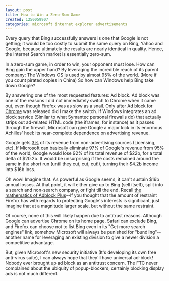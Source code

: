 ```yaml
---
layout: post
title: How to Win a Zero-Sum Game
created: 1250059907
categories: microsoft internet explorer advertisements
---
```

Every query that Bing successfully answers is one that Google is not getting; it would be too costly to submit the same query on Bing, Yahoo and Google, because ultimately the results are nearly identical in quality. Hence, the Internet Search market is essentially zero-sum.

In a zero-sum game, in order to win, your opponent must lose. How can Bing gain the upper hand? By leveraging the incredible reach of its parent company: The Windows OS is used by almost 95% of the world. (More if you count pirated copies in China) So how can Windows help Bing take down Google?

By answering one of the most requested features: Ad block. Ad block was one of the reasons I did not immediately switch to Chrome when it came out, even though Firefox was as slow as a snail. Only after [Ad block for Chrome](http://dailycow.org/node/499) was released did I make the switch. If Windows integrates an ad block service (Similar to what Symantec personal firewalls do) that actually strips out ad-related HTML code (the iframes, for instance) as it passes through the firewall, Microsoft can give Google a major kick in its enormous Achilles' heel: its near-complete dependence on advertising revenue.

Google gets [3%](http://www.wikinvest.com/wiki/Google) of its revenue from non-advertising sources (Licensing, etc). If Microsoft can basically eliminate 97% of Google's revenue from 95% of the world, Google would lose 92% of its total revenue of $22b, for a total delta of $20.2b. It would be unsurprising if the costs remained around the same in the short run (until they cut, cut, cut!), turning their $4.2b income into $16b loss.

Oh wow! Imagine that. As powerful as Google seems, it can't sustain $16b annual losses. At that point, it will either give up to Bing (sell itself), split into a search and non-search company, or fight till the end. Recall [the mathematics of Adblock Plus](http://dailycow.org/node/308)--If you thought that the amount of restraint Firefox has with regards to protecting Google's interests is significant, just imagine that  at a magnitude larger scale, but without the same restraint.

Of course, none of this will likely happen due to antitrust reasons. Although Google can advertise Chrome on its home page, Safari can exclude Bing, and Firefox can choose not to list Bing even in its "Get more search engines" link, somehow Microsoft will always be punished for "bundling"--another name for leveraging an existing division to give a newer division a competitive advantage.

But, given Microsoft's new security initiative (It's developing its own free anti-virus suite), I can always hope that they'll have universal ad-block! Nobody ever brought up ad block as an antitrust concern. The FTC never complained about the ubiquity of popup-blockers; certainly blocking display ads is not much different.
